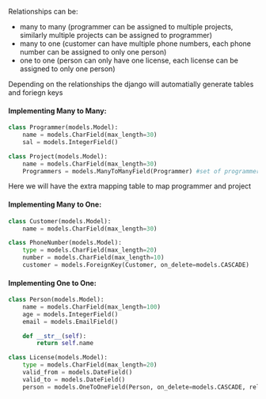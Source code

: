 
Relationships can be:
- many to many (programmer can be assigned to multiple projects, similarly multiple projects can be assigned to programmer) 
- many to one (customer can have multiple phone numbers, each phone number can be assigned to only one person)
- one to one (person can only have one license, each license can be assigned to only one person)

Depending on the relationships the django will automatially generate tables and foriegn keys

#### Implementing Many to Many:

```python
class Programmer(models.Model):
    name = models.CharField(max_length=30)
    sal = models.IntegerField()

class Project(models.Model):
    name = models.CharField(max_length=30)
    Programmers = models.ManyToManyField(Programmer) #set of programmers
```

Here we will have the extra mapping table to map programmer and project

#### Implementing Many to One:

```python
class Customer(models.Model):
    name = models.CharField(max_length=30)

class PhoneNumber(models.Model):
    type = models.CharField(max_length=20)
    number = models.CharField(max_length=10)
    customer = models.ForeignKey(Customer, on_delete=models.CASCADE)
```

#### Implementing One to One:

```python
class Person(models.Model):
    name = models.CharField(max_length=100)
    age = models.IntegerField()
    email = models.EmailField()

    def __str__(self):
        return self.name

class License(models.Model):
    type = models.CharField(max_length=20)
    valid_from = models.DateField()
    valid_to = models.DateField()
    person = models.OneToOneField(Person, on_delete=models.CASCADE, related_name='license')
```